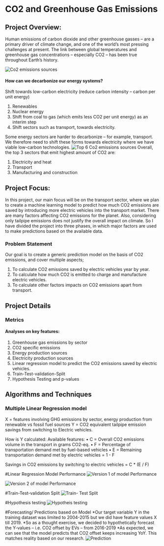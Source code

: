 # CO2 and Greenhouse Gas Emissions
## Project Overview:
Human emissions of carbon dioxide and other greenhouse gasses – are a primary driver of climate change, and one of the world’s most pressing challenges at present. The link between global temperatures and greenhouse gas concentrations – especially CO2 – has been true throughout Earth’s history.

![Co2 emissions sources](https://github.com/RuchitaAg/Group15_Project/blob/main/Machine%20Learning%20Design/Images/co2%20emissions%20by%20different%20sources.png)

#### How can we decarbonize our energy systems?
Shift towards low-carbon electricity (reduce carbon intensity – carbon per unit energy)
1. Renewables
2. Nuclear energy
3. Shift from coal to gas (which emits less CO2 per unit energy) as an interim step
4. Shift sectors such as transport, towards electricity.

Some energy sectors are harder to decarbonize – for example, transport. We therefore need to shift these forms towards electricity where we have viable low-carbon technologies.
![Top 6 Co2 emissions sources](https://github.com/RuchitaAg/Group15_Project/blob/main/Machine%20Learning%20Design/Images/Top%206%20Co2%20emissions%20factors.png)
Overall, the top 3 sectors that emit highest amount of CO2 are:

1. Electricity and heat
2. Transport
3. Manufacturing and construction

## Project Focus:
In this project, our main focus will be on the transport sector, where we plan to create a machine learning model to predict how much CO2 emissions are saved by introducing more electric vehicles into the transport market.
There are many factors affecting CO2 emissions for the planet. Also, considering only tailpipe emissions does not justify the overall impact on climate. So I have divided the project into three phases, in which major factors are used to make predictions based on the available data.
### Problem Statement  
Our goal is to create a generic prediction model on the basis of CO2 emissions, and cover multiple aspects;
1.	To calculate CO2 emissions saved by electric vehicles year by year.
2.	To calculate how much CO2 is emitted to charge and manufacture electric vehicles.
3.	To calculate other factors impacts on  CO2 emissions apart from transport.


## Project Details
### Metrics
#### Analyses on key features:
1.	Greenhouse gas emissions by sector
2.	CO2 specific emissions
3.	Energy production sources
4.	Electricity production sources
2.	Linear regression model to predict the CO2 emissions saved by electric vehicles.
3.	Train-Test-validation-Split
4.	Hypothesis Testing and p-values


## Algorithms and Techniques 
### Multiple Linear Regression model

X = features involving GHG emissions by sector, energy production from renewable vs fossil fuel sources
Y = CO2 equivalent tailpipe emission savings from switching to Electric vehicles.

How is Y calculated:
Available features:
•	C = Overall CO2 emissions volume in the transport in grams CO2-eq.
•	F = Percentage of transportation demand met by fuel-based vehicles
•	E = Remaining transportation demand met by electric vehicles = 1 - F

Savings in CO2 emissions by switching to electric vehicles = C * (E / F)

#Linear Regression Model Performance
![Version 1 of model Performance](https://github.com/RuchitaAg/Group15_Project/blob/main/Machine%20Learning%20Design/Images/accuracy.png)

![Version 2 of model Performance](https://github.com/RuchitaAg/Group15_Project/blob/main/Machine%20Learning%20Design/Images/Linear%20regression%20dropping%20ev%20bikes.png)

#Train-Test-validation Split
![Train- Test Split](https://github.com/RuchitaAg/Group15_Project/blob/main/Machine%20Learning%20Design/Images/train_test%20screenshot.png)

#Hypothesis testing
![Hypotheis testing](https://github.com/RuchitaAg/Group15_Project/blob/main/Machine%20Learning%20Design/Images/Model%20Summary.png)

#Forecasting/ Predictions based on Model
*Our target variable Y in the training dataset was limited to 2004-2015 but we did have feature values X till 2019.
*So as a thought exercise, we decided to hypothetically forecast the Y-values – i.e. CO2 offset by EVs – from 2016-2019
*As expected, we can see that the model predicts that CO2 offset keeps increasing YoY. This matches reality based on our research.
![Prediction](https://github.com/RuchitaAg/Group15_Project/blob/main/Machine%20Learning%20Design/Images/Model%20Summary.png)


